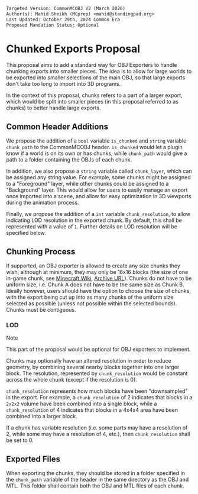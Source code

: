 ```txt
Targeted Version: CommonMCOBJ V2 (March 2026)
Author(s): Mahid Sheikh (MCprep) <mahid@standingpad.org>
Last Updated: October 29th, 2024 Common Era
Proposed Mandation Status: Optional
```

# Chunked Exports Proposal

This proposal aims to add a standard way for OBJ Exporters to handle chunking exports
into smaller pieces. The idea is to allow for large worlds to be exported into smaller
selections of the main OBJ, so that large exports don't take too long to import into
3D programs.

In the context of this proposal, chunks refers to a part of a larger export, which
would be split into smaller pieces (in this proposal referred to as chunks) to better
handle large exports.

## Common Header Additions

We propose the addition of a `bool` variable `is_chunked` and `string` variable `chunk_path`
to the CommonMCOBJ header. `is_chunked` would let a plugin know if a
world is on its own or has chunks, while `chunk_path` would give a path to a
folder containing the OBJs of each chunk.

In addition, we also propose a `string` variable called `chunk_layer`, which can
be assigned any string value. For example, some chunks might be assigned to a
"Foreground" layer, while other chunks could be assigned to a "Background"
layer. This would allow for users to easily manage an export once imported into
a scene, and allow for easy optimization in 3D viewports during the animation
process.

Finally, we propose the addition of a `int` variable `chunk_resolution`, to allow
indicating LOD resolution in the exported chunk. By default, this shall be represented
with a value of `1`. Further details on LOD resolution will be specified below.

## Chunking Process

If supported, an OBJ exporter is allowed to create any size chunks they wish,
although at minimum, they may only be 16x16 blocks (the size of one in-game
chunk, see [Minecraft.Wiki](https://minecraft.wiki/w/Chunk), [Archive URL](https://web.archive.org/web/20241007153312/https://minecraft.wiki/w/Chunk)).
Chunks do not have to be uniform size, i.e. Chunk A does not have to be the same
size as Chunk B. Ideally however, users should have the option to choose the size
of chunks, with the export being cut up into as many chunks of the uniform size
selected as possible (unless not possible within the selected bounds). Chunks must
be contiguous.

### LOD

> [!NOTE]
> This part of the proposal would be optional for OBJ exporters to implement.

Chunks may optionally have an altered resolution in order to reduce geometry,
by combining several nearby blocks together into one larger block. The resolution,
represented by `chunk_resolution` would be constant across the whole chunk (except
if the resolution is 0).

`chunk_resolution` represents how much blocks have been "downsampled" in the export.
For example, a `chunk_resolution` of 2 indicates that blocks in a `2x2x2` volume
have been combined into a single block, while a `chunk_resolution` of 4 indicates
that blocks in a 4x4x4 area have been combined into a larger block.

If a chunk has variable resolution (i.e. some parts may have a resolution of 2, while
some may have a resolution of 4, etc.), then `chunk_resolution` shall be set to 0.

## Exported Files

When exporting the chunks, they should be stored in a folder specified in the
`chunk_path` variable of the header in the same directory as the OBJ and MTL. This
folder shall contain both the OBJ and MTL files of each chunk.
